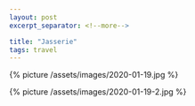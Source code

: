 ```yaml
---
layout: post
excerpt_separator: <!--more-->

title: "Jasserie"
tags: travel
---
```


{% picture /assets/images/2020-01-19.jpg %}

{% picture /assets/images/2020-01-19-2.jpg %}
<!--more-->